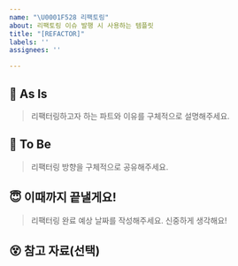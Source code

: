 ```yaml
---
name: "\U0001F528 리팩토링"
about: 리팩토링 이슈 발행 시 사용하는 템플릿
title: "[REFACTOR]"
labels: ''
assignees: ''

---
```


## 🤮 As Is
> 리팩터링하고자 하는 파트와 이유를 구체적으로 설명해주세요.

## 🤩 To Be
> 리팩터링 방향을 구체적으로 공유해주세요.

## 😇 이때까지 끝낼게요!
> 리팩터링 완료 예상 날짜를 작성해주세요. 신중하게 생각해요!

## 😵 참고 자료(선택)
